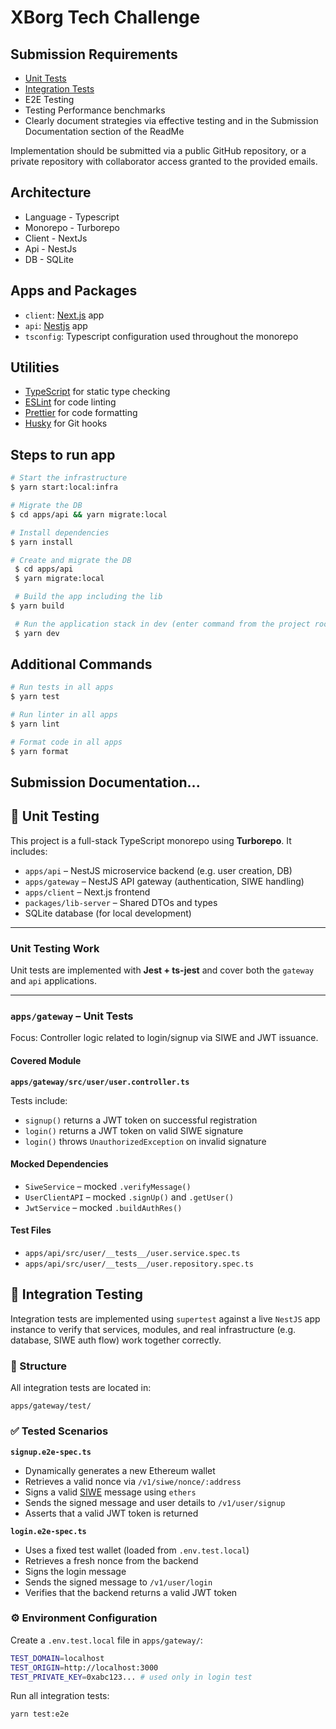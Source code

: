 # XBorg Tech Challenge

## Submission Requirements

- [Unit Tests](#-unit-testing)
- [Integration Tests](#-integration-testing)
- E2E Testing
- Testing Performance benchmarks
- Clearly document strategies via effective testing and in the Submission Documentation section of the ReadMe

Implementation should be submitted via a public GitHub repository, or a private repository with collaborator access granted to the provided emails.

## Architecture

- Language - Typescript
- Monorepo - Turborepo
- Client - NextJs
- Api - NestJs
- DB - SQLite

## Apps and Packages

- `client`: [Next.js](https://nextjs.org/) app
- `api`: [Nestjs](https://nestjs.com) app
- `tsconfig`: Typescript configuration used throughout the monorepo

## Utilities

- [TypeScript](https://www.typescriptlang.org/) for static type checking
- [ESLint](https://eslint.org/) for code linting
- [Prettier](https://prettier.io) for code formatting
- [Husky](https://typicode.github.io/husky/) for Git hooks

## Steps to run app

```bash
# Start the infrastructure
$ yarn start:local:infra

# Migrate the DB
$ cd apps/api && yarn migrate:local

# Install dependencies
$ yarn install

# Create and migrate the DB
 $ cd apps/api
 $ yarn migrate:local

 # Build the app including the lib
$ yarn build

 # Run the application stack in dev (enter command from the project root)
 $ yarn dev
```

## Additional Commands

```bash
# Run tests in all apps
$ yarn test

# Run linter in all apps
$ yarn lint

# Format code in all apps
$ yarn format

```

## Submission Documentation...

## 🧪 Unit Testing

This project is a full-stack TypeScript monorepo using **Turborepo**. It includes:

- `apps/api` – NestJS microservice backend (e.g. user creation, DB)
- `apps/gateway` – NestJS API gateway (authentication, SIWE handling)
- `apps/client` – Next.js frontend
- `packages/lib-server` – Shared DTOs and types
- SQLite database (for local development)

---

### Unit Testing Work

Unit tests are implemented with **Jest + ts-jest** and cover both the `gateway` and `api` applications.

---

### `apps/gateway` – Unit Tests

Focus: Controller logic related to login/signup via SIWE and JWT issuance.

#### Covered Module

**`apps/gateway/src/user/user.controller.ts`**

Tests include:

- `signup()` returns a JWT token on successful registration
- `login()` returns a JWT token on valid SIWE signature
- `login()` throws `UnauthorizedException` on invalid signature

#### Mocked Dependencies

- `SiweService` – mocked `.verifyMessage()`
- `UserClientAPI` – mocked `.signUp()` and `.getUser()`
- `JwtService` – mocked `.buildAuthRes()`

#### Test Files

- `apps/api/src/user/__tests__/user.service.spec.ts`
- `apps/api/src/user/__tests__/user.repository.spec.ts`



## 🔗 Integration Testing

Integration tests are implemented using `supertest` against a live `NestJS` app instance to verify that services, modules, and real infrastructure (e.g. database, SIWE auth flow) work together correctly.

### 📁 Structure

All integration tests are located in:

`apps/gateway/test/`

### ✅ Tested Scenarios

**`signup.e2e-spec.ts`**
- Dynamically generates a new Ethereum wallet
- Retrieves a valid nonce via `/v1/siwe/nonce/:address`
- Signs a valid [SIWE](https://siwe.io) message using `ethers`
- Sends the signed message and user details to `/v1/user/signup`
- Asserts that a valid JWT token is returned

**`login.e2e-spec.ts`**
- Uses a fixed test wallet (loaded from `.env.test.local`)
- Retrieves a fresh nonce from the backend
- Signs the login message
- Sends the signed message to `/v1/user/login`
- Verifies that the backend returns a valid JWT token

### ⚙️ Environment Configuration

Create a `.env.test.local` file in `apps/gateway/`:

```bash
TEST_DOMAIN=localhost
TEST_ORIGIN=http://localhost:3000 
TEST_PRIVATE_KEY=0xabc123... # used only in login test
```
Run all integration tests:

```bash
yarn test:e2e
```